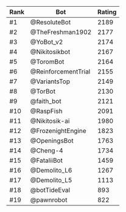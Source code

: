 Rank|Bot|Rating
---|---|---
#1|@ResoluteBot|2189
#2|@TheFreshman1902|2177
#3|@YoBot_v2|2174
#4|@Nikitosikbot|2167
#5|@ToromBot|2164
#6|@ReinforcementTrial|2155
#7|@VariantsTop|2149
#8|@TorBot|2130
#9|@faith_bot|2121
#10|@RaspFish|2091
#11|@Nikitosik-ai|1980
#12|@FrozenightEngine|1823
#13|@OpeningsBot|1763
#14|@Cheng-4|1734
#15|@FataliiBot|1459
#16|@Demolito_L6|1267
#17|@Demolito_L5|1113
#18|@botTideEval|893
#19|@pawnrobot|822
